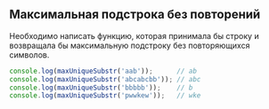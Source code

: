 ## Максимальная подстрока без повторений

Необходимо написать функцию, которая принимала бы строку и возвращала бы максимальную подстроку без повторяющихся символов.

```js
console.log(maxUniqueSubstr('aab'));      // ab
console.log(maxUniqueSubstr('abcabcbb')); // abc
console.log(maxUniqueSubstr('bbbbb'));    // b
console.log(maxUniqueSubstr('pwwkew'));   // wke
```